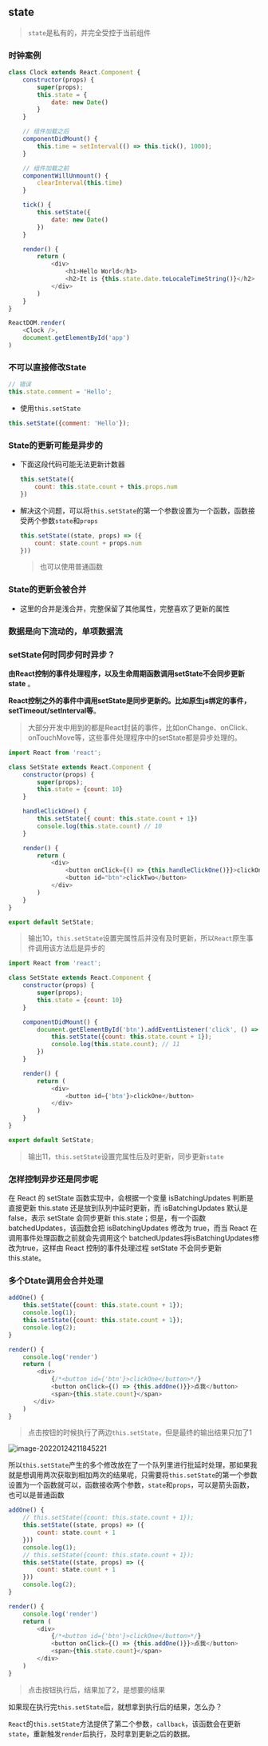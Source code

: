 ## state

> `state`是私有的，并完全受控于当前组件

### 时钟案例

```js
class Clock extends React.Component {
    constructor(props) {
        super(props);
        this.state = {
            date: new Date()
        }
    }

    // 组件加载之后
    componentDidMount() {
        this.time = setInterval(() => this.tick(), 1000);
    }

    // 组件加载之前
    componentWillUnmount() {
        clearInterval(this.time)
    }

    tick() {
        this.setState({
            date: new Date()
        })
    }

    render() {
        return (
            <div>
                <h1>Hello World</h1>
                <h2>It is {this.state.date.toLocaleTimeString()}</h2>
            </div>
        )
    }
}

ReactDOM.render(
    <Clock />,
    document.getElementById('app')
)
```

### 不可以直接修改State

```js
// 错误
this.state.comment = 'Hello';
```

- 使用`this.setState`

```js
this.setState({comment: 'Hello'});
```

### State的更新可能是异步的

- 下面这段代码可能无法更新计数器

  ```js
  this.setState({
      count: this.state.count + this.props.num
  })
  ```

- 解决这个问题，可以将`this.setState`的第一个参数设置为一个函数，函数接受两个参数`state`和`props`

  ```js
  this.setState((state, props) => ({
      count: state.count + props.num
  }))
  ```

  > 也可以使用普通函数

### State的更新会被合并

- 这里的合并是浅合并，完整保留了其他属性，完整喜欢了更新的属性

### 数据是向下流动的，单项数据流

### setState何时同步何时异步？

**由React控制的事件处理程序，以及生命周期函数调用setState不会同步更新state** 。

**React控制之外的事件中调用setState是同步更新的。比如原生js绑定的事件，setTimeout/setInterval等**。

> 大部分开发中用到的都是React封装的事件，比如onChange、onClick、onTouchMove等，这些事件处理程序中的setState都是异步处理的。

```js
import React from 'react';

class SetState extends React.Component {
    constructor(props) {
        super(props);
        this.state = {count: 10}
    }

    handleClickOne() {
        this.setState({ count: this.state.count + 1})
        console.log(this.state.count) // 10
    }

    render() {
        return (
            <div>
                <button onClick={() => {this.handleClickOne()}}>clickOne</button>
                <button id="btn">clickTwo</button>
            </div>
        )
    }
}

export default SetState;
```

> 输出10，`this.setState`设置完属性后并没有及时更新，所以`React`原生事件调用该方法后是异步的

```js
import React from 'react';

class SetState extends React.Component {
    constructor(props) {
        super(props);
        this.state = {count: 10}
    }

    componentDidMount() {
        document.getElementById('btn').addEventListener('click', () => {
            this.setState({count: this.state.count + 1});
            console.log(this.state.count); // 11
        })
    }

    render() {
        return (
            <div>
                <button id={'btn'}>clickOne</button>
            </div>
        )
    }
}

export default SetState;
```

> 输出11，`this.setState`设置完属性后及时更新，同步更新`state`

### 怎样控制异步还是同步呢

在 React 的 setState 函数实现中，会根据一个变量 isBatchingUpdates 判断是直接更新 this.state 还是放到队列中延时更新，而 isBatchingUpdates 默认是 false，表示 setState 会同步更新 this.state；但是，有一个函数 batchedUpdates，该函数会把 isBatchingUpdates 修改为 true，而当 React 在调用事件处理函数之前就会先调用这个 batchedUpdates将isBatchingUpdates修改为true，这样由 React 控制的事件处理过程 setState 不会同步更新 this.state。

### 多个Dtate调用会合并处理

```js
addOne() {
    this.setState({count: this.state.count + 1});
    console.log(1);
    this.setState({count: this.state.count + 1});
    console.log(2);
}

render() {
    console.log('render')
    return (
        <div>
            {/*<button id={'btn'}>clickOne</button>*/}
            <button onClick={() => {this.addOne()}}>点我</button>
            <span>{this.state.count}</span>
       </div>
    )
}
```

> 点击按钮的时候执行了两边`this.setState`，但是最终的输出结果只加了1

![image-20220124211845221](https://cdn.jsdelivr.net/gh/TJL-max/mycdn/img/image-20220124211845221.png)

所以`this.setState`产生的多个修改放在了一个队列里进行批延时处理，那如果我就是想调用两次获取到相加两次的结果呢，只需要将`this.setState`的第一个参数设置为一个函数就可以，函数接收两个参数，`state`和`props`，可以是箭头函数，也可以是普通函数

```js
addOne() {
    // this.setState({count: this.state.count + 1});
    this.setState((state, props) => ({
        count: state.count + 1
    }))
    console.log(1);
    // this.setState({count: this.state.count + 1});
    this.setState((state, props) => ({
        count: state.count + 1
    }))
    console.log(2);
}

render() {
    console.log('render')
    return (
        <div>
            {/*<button id={'btn'}>clickOne</button>*/}
            <button onClick={() => {this.addOne()}}>点我</button>
            <span>{this.state.count}</span>
        </div>
	)
}
```

> 点击按钮执行后，结果加了2，是想要的结果

如果现在执行完`this.setState`后，就想拿到执行后的结果，怎么办？

`React`的`this.setState`方法提供了第二个参数，`callback`，该函数会在更新`state`，重新触发`render`后执行，及时拿到更新之后的数据。

























